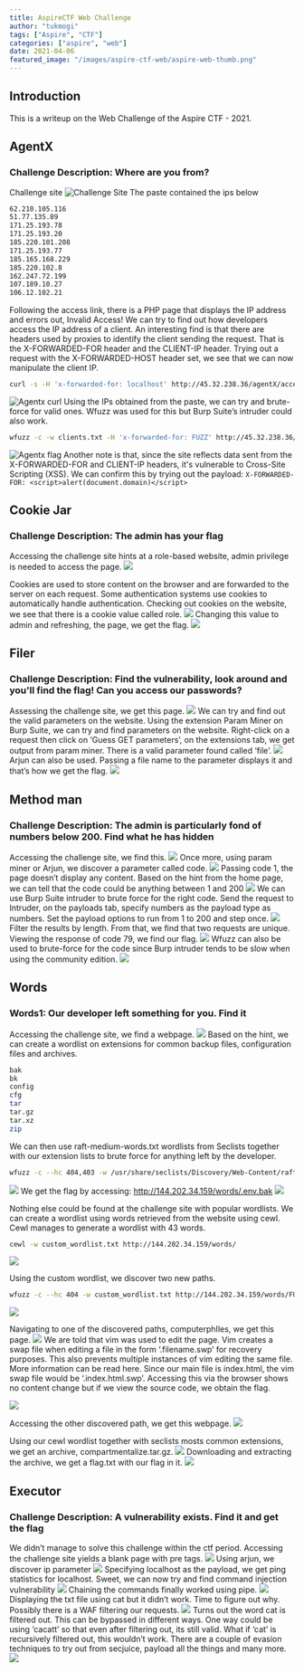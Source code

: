 ```yaml
---
title: AspireCTF Web Challenge
author: "tukmogi"
tags: ["Aspire", "CTF"]
categories: ["aspire", "web"]
date: 2021-04-06
featured_image: "/images/aspire-ctf-web/aspire-web-thumb.png"
---
```

## Introduction

This is a writeup on the Web Challenge of the Aspire CTF - 2021.

## AgentX

### Challenge Description: Where are you from?

Challenge site
![Challenge Site](/images/aspire-ctf-web/4-2.png)
The paste contained the ips below

```bash
62.210.105.116
51.77.135.89
171.25.193.78
171.25.193.20
185.220.101.208
171.25.193.77
185.165.168.229
185.220.102.8
162.247.72.199
107.189.10.27
106.12.102.21
```

Following the access link, there is a PHP page that displays the IP address and errors out, Invalid Access! We can try to find out how developers access the IP address of a client. An interesting find is that there are headers used by proxies to identify the client sending the request. That is the X-FORWARDED-FOR header and the CLIENT-IP header. Trying out a request with the X-FORWARDED-HOST header set, we see that we can now manipulate the client IP.

```bash
curl -s -H 'x-forwarded-for: localhost' http://45.32.238.36/agentX/access.php ; echo
```

![Agentx curl](/images/aspire-ctf-web/4-3.png)
Using the IPs obtained from the paste, we can try and brute-force for valid ones. Wfuzz was used for this but Burp Suite’s intruder could also work.

```bash
wfuzz -c -w clients.txt -H 'x-forwarded-for: FUZZ' http://45.32.238.36/agentX/access.php
```

![Agentx flag](/images/aspire-ctf-web/4-4.png)
Another note is that, since the site reflects data sent from the X-FORWARDED-FOR and CLIENT-IP headers, it's vulnerable to Cross-Site Scripting (XSS). We can confirm this by trying out the payload: ```X-FORWARDED-FOR: <script>alert(document.domain)</script>```

## Cookie Jar

### Challenge Description: The admin has your flag

Accessing the challenge site hints at a role-based website, admin privilege is needed to access the page.
![](/images/aspire-ctf-web/5-2.png)

Cookies are used to store content on the browser and are forwarded to the server on each request. Some authentication systems use cookies to automatically handle authentication. Checking out cookies on the website, we see that there is a cookie value called role.
![](/images/aspire-ctf-web/5-3.png)
Changing this value to admin and refreshing, the page, we get the flag.
![](/images/aspire-ctf-web/5-4.png)

## Filer

### Challenge Description: Find the vulnerability, look around and you'll find the flag! Can you access our passwords?

Assessing the challenge site, we get this page.
![](/images/aspire-ctf-web/6-2.png)
We can try and find out the valid parameters on the website. Using the extension Param Miner on Burp Suite, we can try and find parameters on the website. Right-click on a request then click on ‘Guess GET parameters’, on the extensions tab, we get output from param miner. There is a valid parameter found called ‘file’.
![](/images/aspire-ctf-web/6-3.png)
Arjun can also be used.
Passing a file name to the parameter displays it and that’s how we get the flag.
![](/images/aspire-ctf-web/6-4.png)

## Method man

### Challenge Description: The admin is particularly fond of numbers below 200. Find what he has hidden

Accessing the challenge site, we find this.
![](/images/aspire-ctf-web/7-2.png)
Once more, using param miner or Arjun, we discover a parameter called code.
![](/images/aspire-ctf-web/7-3.png)
Passing code 1, the page doesn’t display any content. Based on the hint from the home page, we can tell that the code could be anything between 1 and 200
![](/images/aspire-ctf-web/7-4.png)
We can use Burp Suite intruder to brute force for the right code. Send the request to Intruder, on the payloads tab, specify numbers as the payload type as numbers. Set the payload options to run from 1 to 200 and step once.
![](/images/aspire-ctf-web/7-5.png)
Filter the results by length. From that, we find that two requests are unique. Viewing the response of code 79, we find our flag.
![](/images/aspire-ctf-web/7-6.png)
Wfuzz can also be used to brute-force for the code since Burp intruder tends to be slow when using the community edition.
![](/images/aspire-ctf-web/7-7.png)

## Words

### Words1: Our developer left something for you. Find it

Accessing the challenge site, we find a webpage.
![](/images/aspire-ctf-web/8-2.png)
Based on the hint, we can create a wordlist on extensions for common backup files, configuration files and archives.

```bash
bak
bk
config
cfg
tar
tar.gz
tar.xz
zip
```

We can then use raft-medium-words.txt wordlists from Seclists together with our extension lists to brute force for anything left by the developer.

```bash
wfuzz -c --hc 404,403 -w /usr/share/seclists/Discovery/Web-Content/raft-medium-words.txt -w extensions.txt http://144.202.34.159/words/FUZZ.FUZ2Z 
```

![](/images/aspire-ctf-web/wfuzz_word_one.png)
We get the flag by accessing: <http://144.202.34.159/words/.env.bak>
![](/images/aspire-ctf-web/word1_env_bak.png)

Nothing else could be found at the challenge site with popular wordlists. We can create a wordlist using words retrieved from the website using cewl. Cewl manages to generate a wordlist with 43 words.

```bash
cewl -w custom_wordlist.txt http://144.202.34.159/words/ 
```

![](/images/aspire-ctf-web/8-3.png)

Using the custom wordlist, we discover two new paths.

```bash
wfuzz -c --hc 404 -w custom_wordlist.txt http://144.202.34.159/words/FUZZ/ 
```

![](/images/aspire-ctf-web/8-4.png)

Navigating to one of the discovered paths, computerphIles, we get this page.
![](/images/aspire-ctf-web/8-6.png)
We are told that vim was used to edit the page. Vim creates a swap file when editing a file in the form ‘.filename.swp’ for recovery purposes. This also prevents multiple instances of vim editing the same file. More information can be read here. Since our main file is index.html, the vim swap file would be ‘.index.html.swp’. Accessing this via the browser shows no content change but if we view the source code, we obtain the flag.

![](/images/aspire-ctf-web/8-7.png)

Accessing the other discovered path, we get this webpage.
![](/images/aspire-ctf-web/8-9.png)

Using our cewl wordlist together with seclists mosts common extensions, we get an archive, compartmentalize.tar.gz.
![](/images/aspire-ctf-web/8-10.png)
Downloading and extracting the archive, we get a flag.txt with our flag in it.
![](/images/aspire-ctf-web/8-11.png)

## Executor

### Challenge Description: A vulnerability exists. Find it and get the flag

We didn’t manage to solve this challenge within the ctf period. Accessing the challenge site yields a blank page with pre tags.
![](/images/aspire-ctf-web/9-1.png)
Using arjun, we discover ip parameter
![](/images/aspire-ctf-web/9-2.png)
Specifying localhost as the payload, we get ping statistics for localhost. Sweet, we can now try and find command injection vulnerability
![](/images/aspire-ctf-web/9-5.png)
Chaining the commands finally worked using pipe.
![](/images/aspire-ctf-web/9-6.png)
Displaying the txt file using cat but it didn’t work. Time to figure out why. Possibly there is a WAF filtering our requests.
![](/images/aspire-ctf-web/9-7.png)
 Turns out the word cat is filtered out. This can be bypassed in different ways. One way could be using ‘cacatt’ so that even after filtering out, its still valid. What if ‘cat’ is recursively filtered out, this wouldn’t work. There are a couple of evasion techniques to try out from secjuice, payload all the things and many more.
![](/images/aspire-ctf-web/9-8.png)
